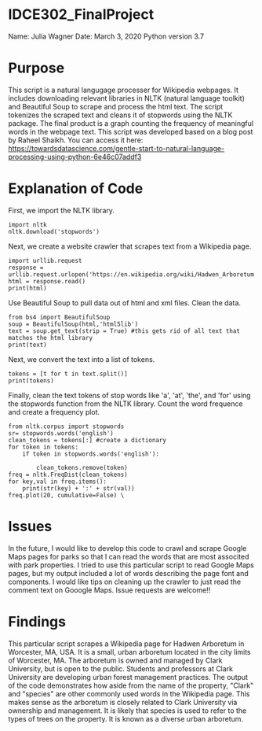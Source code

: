 # IDCE302_FinalProject
Name: Julia Wagner
Date: March 3, 2020
Python version 3.7

# Purpose
This script is a natural langugage processer for Wikipedia webpages. It includes downloading relevant libraries in NLTK (natural language toolkit) and Beautiful Soup to scrape and process the html text. The script tokenizes the scraped text and cleans it of stopwords using the NLTK package. The final product is a graph counting the frequency of meaningful words in the webpage text.
This script was developed based on a blog post by Raheel Shaikh. You can access it here: https://towardsdatascience.com/gentle-start-to-natural-language-processing-using-python-6e46c07addf3 

# Explanation of Code
First, we import the NLTK library. 
```
import nltk
nltk.download('stopwords')
```
Next, we create a website crawler that scrapes text from a Wikipedia page.
```
import urllib.request 
response =  urllib.request.urlopen('https://en.wikipedia.org/wiki/Hadwen_Arboretum')
html = response.read()
print(html)
```
Use Beautiful Soup to pull data out of html and xml files. Clean the data.
```
from bs4 import BeautifulSoup
soup = BeautifulSoup(html,'html5lib')
text = soup.get_text(strip = True) #this gets rid of all text that matches the html library
print(text)
```
Next, we convert the text into a list of tokens.
```
tokens = [t for t in text.split()]
print(tokens)
```
Finally, clean the text tokens of stop words like 'a', 'at', 'the', and 'for' using the stopwords function from the NLTK library. Count the word frequence and create a frequency plot. 
```
from nltk.corpus import stopwords
sr= stopwords.words('english') 
clean_tokens = tokens[:] #create a dictionary
for token in tokens:
    if token in stopwords.words('english'):
        
        clean_tokens.remove(token) 
freq = nltk.FreqDist(clean_tokens) 
for key,val in freq.items():
    print(str(key) + ':' + str(val))
freq.plot(20, cumulative=False) \
```

# Issues
In the future, I would like to develop this code to crawl and scrape Google Maps pages for parks so that I can read the words that are most associted with park properties. I tried to use this particular script to read Google Maps pages, but my output included a lot of words describing the page font and components. I would like tips on cleaning up the crawler to just read the comment text on Gooogle Maps. Issue requests are welcome!!

# Findings 
This particular script scrapes a Wikipedia page for Hadwen Arboretum in Worcester, MA, USA. It is a small, urban arboretum located in the city limits of Worcester, MA. The arboretum is owned and managed by Clark University, but is open to the public. Students and professors at Clark University are developing urban forest management practices. 
The output of the code demonstrates how aside from the name of the property, "Clark" and "species" are other commonly used words in the Wikipedia page. This makes sense as the arboretum is closely related to Clark University via ownership and management. It is likely that species is used to refer to the types of trees on the property. It is known as a diverse urban arboretum.

